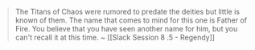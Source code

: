 > The Titans of Chaos were rumored to predate the deities but little is known of them. The name that comes to mind for this one is Father of Fire. You believe that you have seen another name for him, but you can't recall it at this time.
> ~ [[Slack Session 8 .5 - Regendy]]